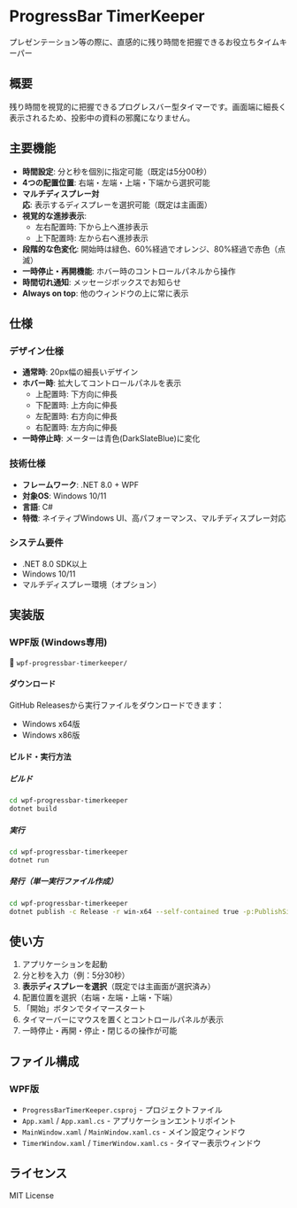 # ProgressBar TimerKeeper

プレゼンテーション等の際に、直感的に残り時間を把握できるお役立ちタイムキーパー

## 概要

残り時間を視覚的に把握できるプログレスバー型タイマーです。画面端に細長く表示されるため、投影中の資料の邪魔になりません。

## 主要機能

- **時間設定**: 分と秒を個別に指定可能（既定は5分00秒）
- **4つの配置位置**: 右端・左端・上端・下端から選択可能
- **マルチディスプレー対応**: 表示するディスプレーを選択可能（既定は主画面）
- **視覚的な進捗表示**: 
  - 左右配置時: 下から上へ進捗表示
  - 上下配置時: 左から右へ進捗表示
- **段階的な色変化**: 開始時は緑色、60%経過でオレンジ、80%経過で赤色（点滅）
- **一時停止・再開機能**: ホバー時のコントロールパネルから操作
- **時間切れ通知**: メッセージボックスでお知らせ
- **Always on top**: 他のウィンドウの上に常に表示

## 仕様

### デザイン仕様
- **通常時**: 20px幅の細長いデザイン
- **ホバー時**: 拡大してコントロールパネルを表示
  - 上配置時: 下方向に伸長
  - 下配置時: 上方向に伸長
  - 左配置時: 右方向に伸長
  - 右配置時: 左方向に伸長
- **一時停止時**: メーターは青色(DarkSlateBlue)に変化

### 技術仕様
- **フレームワーク**: .NET 8.0 + WPF
- **対象OS**: Windows 10/11
- **言語**: C#
- **特徴**: ネイティブWindows UI、高パフォーマンス、マルチディスプレー対応

### システム要件
- .NET 8.0 SDK以上
- Windows 10/11
- マルチディスプレー環境（オプション）

## 実装版

### WPF版 (Windows専用)
📁 `wpf-progressbar-timerkeeper/`

#### ダウンロード
GitHub Releasesから実行ファイルをダウンロードできます：
- Windows x64版
- Windows x86版

#### ビルド・実行方法

##### ビルド
```bash
cd wpf-progressbar-timerkeeper
dotnet build
```

##### 実行
```bash
cd wpf-progressbar-timerkeeper
dotnet run
```

##### 発行（単一実行ファイル作成）
```bash
cd wpf-progressbar-timerkeeper
dotnet publish -c Release -r win-x64 --self-contained true -p:PublishSingleFile=true
```

## 使い方

1. アプリケーションを起動
2. 分と秒を入力（例：5分30秒）
3. **表示ディスプレーを選択**（既定では主画面が選択済み）
4. 配置位置を選択（右端・左端・上端・下端）
5. 「開始」ボタンでタイマースタート
6. タイマーバーにマウスを置くとコントロールパネルが表示
7. 一時停止・再開・停止・閉じるの操作が可能

## ファイル構成

### WPF版
- `ProgressBarTimerKeeper.csproj` - プロジェクトファイル
- `App.xaml` / `App.xaml.cs` - アプリケーションエントリポイント
- `MainWindow.xaml` / `MainWindow.xaml.cs` - メイン設定ウィンドウ
- `TimerWindow.xaml` / `TimerWindow.xaml.cs` - タイマー表示ウィンドウ

## ライセンス

MIT License 